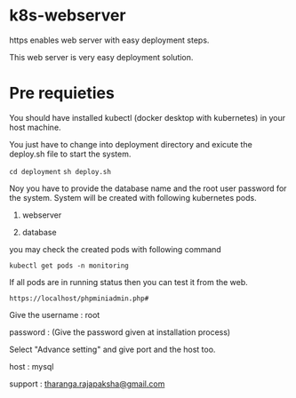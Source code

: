 # k8s-webserver
https enables web server with easy deployment steps.

This web server is very easy deployment solution.

# Pre requieties
You should have installed kubectl (docker desktop with kubernetes) in your host machine.

You just have to change into deployment directory and exicute the deploy.sh file to start the system.

```cd deployment```
```sh deploy.sh```

Noy you have to provide the database name and the root user password for the system.
System will be created with following kubernetes pods.

1. webserver

2. database

you may check the created pods with following command

```kubectl get pods -n monitoring```

If all pods are in running status then you can test it from the web.

```https://localhost/phpminiadmin.php#```

Give the username : root

password : (Give the password given at installation process)

Select "Advance setting" and give port and the host too.

host : mysql 



support : tharanga.rajapaksha@gmail.com
